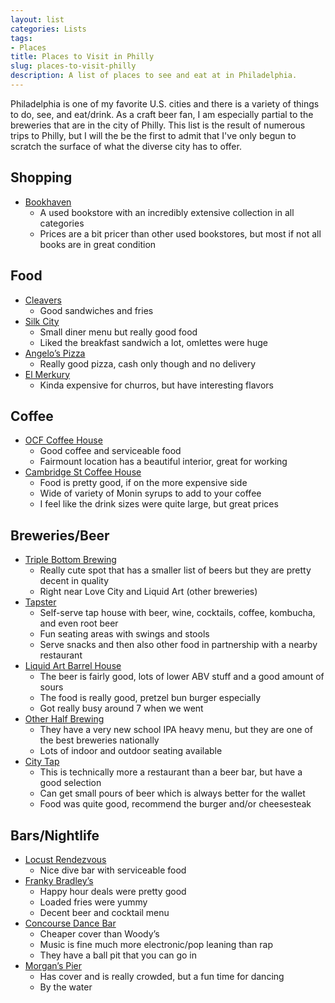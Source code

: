 ```yaml
---
layout: list
categories: Lists
tags:
- Places
title: Places to Visit in Philly
slug: places-to-visit-philly
description: A list of places to see and eat at in Philadelphia.
---
```


Philadelphia is one of my favorite U.S. cities and there is a variety of things to do, see, and eat/drink. As a craft beer fan, I am especially partial to the breweries that are in the city of Philly. This list is the result of numerous trips to Philly, but I will the be the first to admit that I've only begun to scratch the surface of what the diverse city has to offer.

## Shopping
* [Bookhaven](https://www.instagram.com/bookhaven_philly/)
    * A used bookstore with an incredibly extensive collection in all categories
    * Prices are a bit pricer than other used bookstores, but most if not all books are in great condition

## Food
* [Cleavers](https://www.cleaversphilly.com/)
    * Good sandwiches and fries
* [Silk City](https://www.silkcityphilly.com/)
    * Small diner menu but really good food
    * Liked the breakfast sandwich a lot, omlettes were huge
* [Angelo’s Pizza](https://angelospizzeriasouthphiladelphia.com/)
    * Really good pizza, cash only though and no delivery    
* [El Merkury](https://www.elmerkury.com/)
    * Kinda expensive for churros, but have interesting flavors

## Coffee
* [OCF Coffee House](https://www.ocfrealty.com/ocf-coffee-house/)
    * Good coffee and serviceable food
    * Fairmount location has a beautiful interior, great for working
* [Cambridge St Coffee House](https://www.cambridgestcoffeehouse.com/)
    * Food is pretty good, if on the more expensive side
    * Wide of variety of Monin syrups to add to your coffee
    * I feel like the drink sizes were quite large, but great prices

## Breweries/Beer
* [Triple Bottom Brewing](https://triplebottombrewing.com/)
    * Really cute spot that has a smaller list of beers but they are pretty decent in quality
    * Right near Love City and Liquid Art (other breweries)
* [Tapster](https://tapstertastingroom.com/sublocation/philadelphia/)
    * Self-serve tap house with beer, wine, cocktails, coffee, kombucha, and even root beer
    * Fun seating areas with swings and stools
    * Serve snacks and then also other food in partnership with a nearby restaurant
* [Liquid Art Barrel House](https://liquidartbarrelhouse.com/)
    * The beer is fairly good, lots of lower ABV stuff and a good amount of sours
    * The food is really good, pretzel bun burger especially
    * Got really busy around 7 when we went
* [Other Half Brewing](https://otherhalfbrewing.com/location/philadelphia/)
    * They have a very new school IPA heavy menu, but they are one of the best breweries nationally
    * Lots of indoor and outdoor seating available
* [City Tap](https://www.citytap.com/location/city-tap-house-logan-square/)
    * This is technically more a restaurant than a beer bar, but have a good selection
    * Can get small pours of beer which is always better for the wallet
    * Food was quite good, recommend the burger and/or cheesesteak

## Bars/Nightlife
* [Locust Rendezvous](https://locustrendezvous.com/)
    * Nice dive bar with serviceable food 
* [Franky Bradley’s](https://frankybradleys.com/)
    * Happy hour deals were pretty good
    * Loaded fries were yummy
    * Decent beer and cocktail menu
* [Concourse Dance Bar](https://www.concoursedancebar.com/)
    * Cheaper cover than Woody’s
    * Music is fine much more electronic/pop leaning than rap
    * They have a ball pit that you can go in
* [Morgan’s Pier](https://www.morganspier.com/)
    * Has cover and is really crowded, but a fun time for dancing
    * By the water